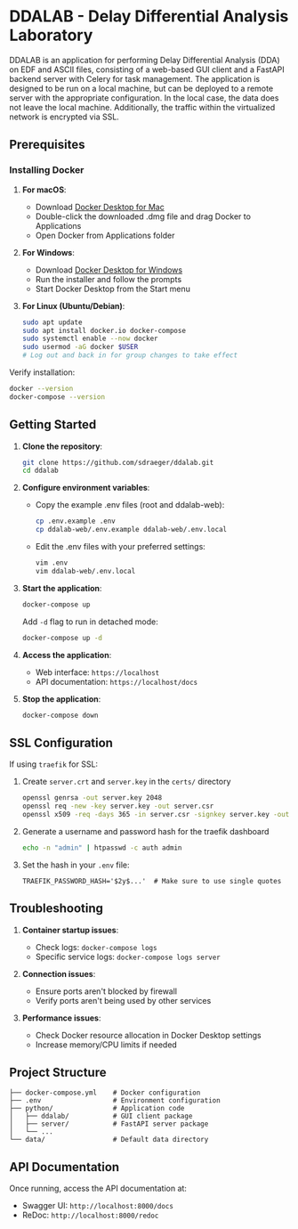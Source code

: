 # DDALAB - Delay Differential Analysis Laboratory

DDALAB is an application for performing Delay Differential Analysis (DDA) on EDF and ASCII files, consisting of a web-based GUI client and a FastAPI backend server with Celery for task management.
The application is designed to be run on a local machine, but can be deployed to a remote server with the appropriate configuration. In the local case, the data does not leave the local machine. Additionally, the
traffic within the virtualized network is encrypted via SSL.

## Prerequisites

### Installing Docker

1. **For macOS**:

   - Download [Docker Desktop for Mac](https://www.docker.com/products/docker-desktop)
   - Double-click the downloaded .dmg file and drag Docker to Applications
   - Open Docker from Applications folder

2. **For Windows**:

   - Download [Docker Desktop for Windows](https://www.docker.com/products/docker-desktop)
   - Run the installer and follow the prompts
   - Start Docker Desktop from the Start menu

3. **For Linux (Ubuntu/Debian)**:

   ```bash
   sudo apt update
   sudo apt install docker.io docker-compose
   sudo systemctl enable --now docker
   sudo usermod -aG docker $USER
   # Log out and back in for group changes to take effect
   ```

Verify installation:

```bash
docker --version
docker-compose --version
```

## Getting Started

1. **Clone the repository**:

   ```bash
   git clone https://github.com/sdraeger/ddalab.git
   cd ddalab
   ```

2. **Configure environment variables**:

   - Copy the example .env files (root and ddalab-web):

     ```bash
     cp .env.example .env
     cp ddalab-web/.env.example ddalab-web/.env.local
     ```

   - Edit the .env files with your preferred settings:

     ```bash
     vim .env
     vim ddalab-web/.env.local
     ```

3. **Start the application**:

   ```bash
   docker-compose up
   ```

   Add `-d` flag to run in detached mode:

   ```bash
   docker-compose up -d
   ```

4. **Access the application**:

   - Web interface: `https://localhost`
   - API documentation: `https://localhost/docs`

5. **Stop the application**:

   ```bash
   docker-compose down
   ```

## SSL Configuration

If using `traefik` for SSL:

1. Create `server.crt` and `server.key` in the `certs/` directory

   ```bash
   openssl genrsa -out server.key 2048
   openssl req -new -key server.key -out server.csr
   openssl x509 -req -days 365 -in server.csr -signkey server.key -out server.crt
   ```

2. Generate a username and password hash for the traefik dashboard

   ```bash
   echo -n "admin" | htpasswd -c auth admin
   ```

3. Set the hash in your `.env` file:

   ```
   TRAEFIK_PASSWORD_HASH='$2y$...'  # Make sure to use single quotes
   ```

## Troubleshooting

1. **Container startup issues**:

   - Check logs: `docker-compose logs`
   - Specific service logs: `docker-compose logs server`

2. **Connection issues**:

   - Ensure ports aren't blocked by firewall
   - Verify ports aren't being used by other services

3. **Performance issues**:
   - Check Docker resource allocation in Docker Desktop settings
   - Increase memory/CPU limits if needed

## Project Structure

```
├── docker-compose.yml    # Docker configuration
├── .env                  # Environment configuration
├── python/               # Application code
│   ├── ddalab/           # GUI client package
│   ├── server/           # FastAPI server package
│   └── ...
└── data/                 # Default data directory
```

## API Documentation

Once running, access the API documentation at:

- Swagger UI: `http://localhost:8000/docs`
- ReDoc: `http://localhost:8000/redoc`
